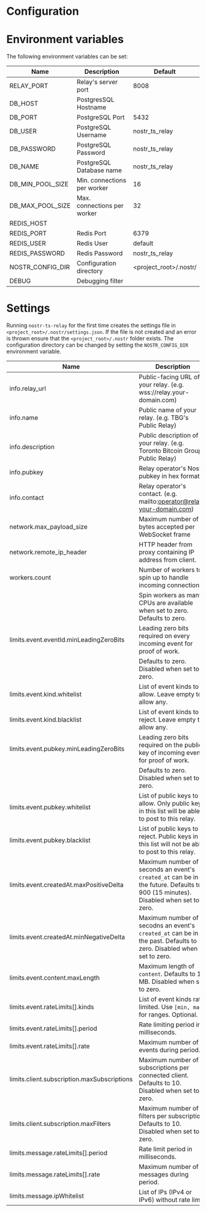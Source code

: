 # Configuration

# Environment variables

The following environment variables can be set:

| Name             | Description                    | Default                |
|------------------|--------------------------------|------------------------|
| RELAY_PORT       | Relay's server port            | 8008                   |
| DB_HOST          | PostgresSQL Hostname           |                        |
| DB_PORT          | PostgreSQL Port                | 5432                   |
| DB_USER          | PostgreSQL Username            | nostr_ts_relay         |
| DB_PASSWORD      | PostgreSQL Password            | nostr_ts_relay         |
| DB_NAME          | PostgreSQL Database name       | nostr_ts_relay         |
| DB_MIN_POOL_SIZE | Min. connections per worker    | 16                     |
| DB_MAX_POOL_SIZE | Max. connections per worker    | 32                     |
| REDIS_HOST       |                                |                        |
| REDIS_PORT       | Redis Port                     | 6379                   |
| REDIS_USER       | Redis User                     | default                |
| REDIS_PASSWORD   | Redis Password                 | nostr_ts_relay         |
| NOSTR_CONFIG_DIR | Configuration directory        | <project_root>/.nostr/ |
| DEBUG            | Debugging filter               |                        |

# Settings

Running `nostr-ts-relay` for the first time creates the settings file in `<project_root>/.nostr/settings.json`. If the file is not created and an error is thrown ensure that the `<project_root>/.nostr` folder exists. The configuration directory can be changed by setting the `NOSTR_CONFIG_DIR` environment variable.

| Name                                        | Description                                                                   |
|---------------------------------------------|-------------------------------------------------------------------------------|
| info.relay_url                              | Public-facing URL of your relay. (e.g. wss://relay.your-domain.com) |
| info.name                                   | Public name of your relay. (e.g. TBG's Public Relay) |
| info.description                            | Public description of your relay. (e.g. Toronto Bitcoin Group Public Relay) |
| info.pubkey                                 | Relay operator's Nostr pubkey in hex format. |
| info.contact                                | Relay operator's contact. (e.g. mailto:operator@relay-your-domain.com) |
| network.max_payload_size                    | Maximum number of bytes accepted per WebSocket frame |
| network.remote_ip_header                    | HTTP header from proxy containing IP address from client. |
| workers.count                               | Number of workers to spin up to handle incoming connections. |
|                                             | Spin workers as many CPUs are available when set to zero. Defaults to zero. |
| limits.event.eventId.minLeadingZeroBits     | Leading zero bits required on every incoming event for proof of work. |
|                                             | Defaults to zero. Disabled when set to zero. |
| limits.event.kind.whitelist                 | List of event kinds to allow. Leave empty to allow any. |
| limits.event.kind.blacklist                 | List of event kinds to reject. Leave empty to allow any. |
| limits.event.pubkey.minLeadingZeroBits      | Leading zero bits required on the public key of incoming events for proof of work. |
|                                             | Defaults to zero. Disabled when set to zero. |
| limits.event.pubkey.whitelist               | List of public keys to allow. Only public keys in this list will be able to post to this relay. |
| limits.event.pubkey.blacklist               | List of public keys to reject. Public keys in this list will not be able to post to this relay. |
| limits.event.createdAt.maxPositiveDelta     | Maximum number of seconds an event's `created_at` can be in the future. Defaults to 900 (15 minutes). Disabled when set to zero. |
| limits.event.createdAt.minNegativeDelta     | Maximum number of secodns an event's `created_at` can be in the past.  Defaults to zero. Disabled when set to zero. |
| limits.event.content.maxLength              | Maximum length of `content`. Defaults to 1 MB. Disabled when set to zero. |
| limits.event.rateLimits[].kinds             | List of event kinds rate limited. Use `[min, max]` for ranges. Optional. |
| limits.event.rateLimits[].period            | Rate limiting period in milliseconds. |
| limits.event.rateLimits[].rate              | Maximum number of events during period. |
| limits.client.subscription.maxSubscriptions | Maximum number of subscriptions per connected client. Defaults to 10. Disabled when set to zero. |
| limits.client.subscription.maxFilters       | Maximum number of filters per subscription. Defaults to 10. Disabled when set to zero. |
| limits.message.rateLimits[].period          | Rate limit period in milliseconds. |
| limits.message.rateLimits[].rate            | Maximum number of messages during period. |
| limits.message.ipWhitelist                  | List of IPs (IPv4 or IPv6) without rate limit. |
